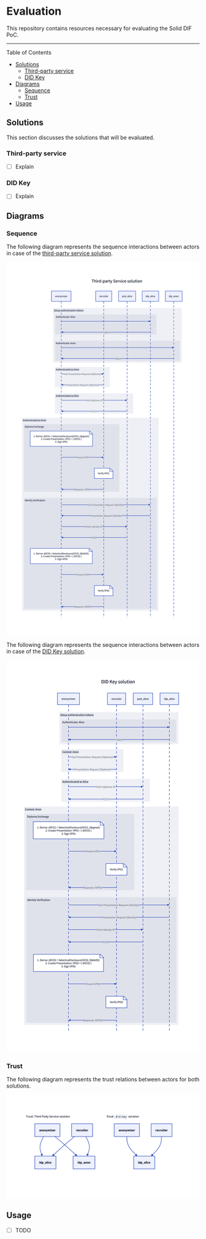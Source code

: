 <!-- omit in toc -->
# Evaluation

This repository contains resources necessary for evaluating the Solid DIF PoC.

---
Table of Contents

- [Solutions](#solutions)
  - [Third-party service](#third-party-service)
  - [DID Key](#did-key)
- [Diagrams](#diagrams)
  - [Sequence](#sequence)
  - [Trust](#trust)
- [Usage](#usage)

## Solutions

This section discusses the solutions that will be evaluated.

### Third-party service

- [ ] Explain

### DID Key

- [ ] Explain

## Diagrams

### Sequence

The following diagram represents
the sequence interactions between actors in case of the
[third-party service solution](#third-party-service).

![Sequence diagram: Third-party service solution](diagrams/sequence-3rd-party.png)

The following diagram represents
the sequence interactions between actors in case of the
[DID Key solution](#did-key).

![Sequence diagram: DID Key solution](diagrams/sequence-did-key.png)

### Trust

The following diagram represents
the trust relations between actors for both solutions.

![Trust relations for both solutions](diagrams/trust.png)

## Usage

- [ ] TODO